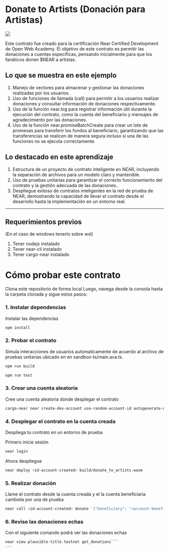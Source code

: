 # Donate to Artists (Donación para Artistas)

[![](https://img.shields.io/badge/Contract-js-yellow)](https://docs.near.org/develop/contracts/anatomy)

Este contrato fue creado para la certificación Near Certified Development de Open Web Academy. El objetivo de este contrato es permitir las donaciones a cuentas específicas, pensando inicialmente para que los fanáticos donen $NEAR a artistas.


## Lo que se muestra en este ejemplo

1. Manejo de vectores para almacenar y gestionar las donaciones realizadas por los usuarios. 
2. Uso de funciones de llamada (call) para permitir a los usuarios realizar donaciones y consultar información de donaciones respectivamente.
3. Uso de la función near.log para registrar información útil durante la ejecución del contrato, como la cuenta del beneficiario y mensajes de agradecimiento por las donaciones.
4. Uso de la función near.promiseBatchCreate para crear un lote de promesas para transferir los fondos al beneficiario, garantizando que las transferencias se realicen de manera segura incluso si una de las funciones no se ejecuta correctamente.

## Lo destacado en este aprendizaje

1. Estructura de un proyecto de contrato inteligente en NEAR, incluyendo la separación de archivos para un modelo claro y mantenible.
2. Uso de pruebas unitarias para garantizar el correcto funcionamiento del contrato y la gestión adecuada de las donaciones..
3. Despliegue exitoso de contratos inteligentes en la red de prueba de NEAR, demostrando la capacidad de llevar el contrato desde el desarrollo hasta la implementación en un entorno real.

---

## Requerimientos previos
(En el caso de windows tenerlo sobre wsl)

1. Tener nodejs instalado 
2. Tener near-cli instalado
3. Tener cargo-near instalado 

# Cómo probar este contrato

Clona este repositorio de forma local 
Luego, navega desde la consola hasta la carpeta clonada y sigue estos pasos:

### 1. Instalar dependencias
Instalar las dependencias

```bash
npm install
```

### 2. Probar el contrato
Simula interacciones de usuarios automaticamente de acuerdo al archivo de pruebas unitarias ubicado en en sandbox-ts/main.ava.ts.

```bash
npm run build
```

```bash
npm run test
```

### 3. Crear una cuenta aleatoria
Cree una cuenta aleatoria donde desplegar el contrato

```bash
cargo-near near create-dev-account use-random-account-id autogenerate-new-keypair save-to-legacy-keychain network-config testnet create
```


### 4. Desplegar el contrato en la cuenta creada
Despliega tu contrato en un entorno de prueba 

Primero inicie sesión

```bash
near login
```

Ahora despliegue

```bash
near deploy <id-account-created> build/donate_to_artists.wasm 
```

### 5. Realizar donación

Llame el contrato desde la cuenta creada y el la cuenta beneficiaria cambiela por una de prueba

```bash
near call <id-account-created> donate '{"beneficiary": "<account-beneficary-id>"}' --amount 1 --accountId <id-account-created>
```
### 6. Revise las donaciones echas
Con el siguiente comando podrá ver las donaciones echas

```bash
near view plausible-title.testnet get_donations```
---
